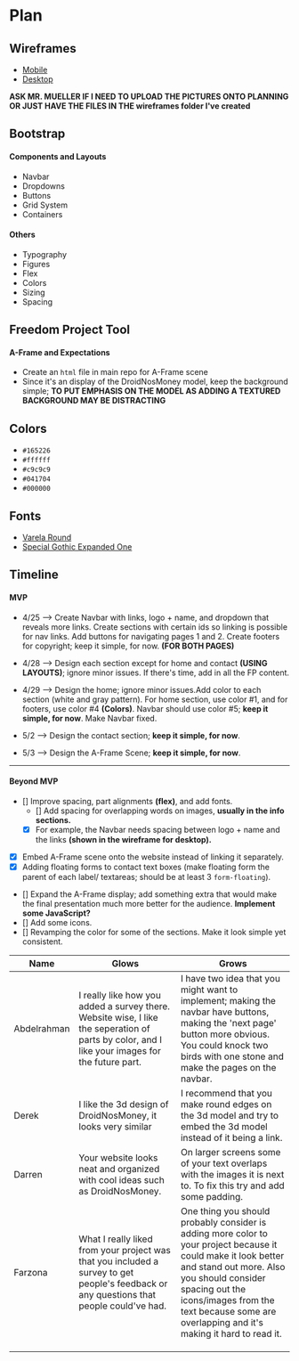 # Plan

## Wireframes
* [Mobile](https://wireframe.cc/dchMzQ)
* [Desktop](https://wireframe.cc/mH7KtM)

**ASK MR. MUELLER IF I NEED TO UPLOAD THE PICTURES ONTO PLANNING OR JUST HAVE THE FILES IN THE wireframes folder I've created**

## Bootstrap
#### Components and Layouts
* Navbar
* Dropdowns
* Buttons
* Grid System
* Containers
#### Others
* Typography
* Figures
* Flex
* Colors
* Sizing
* Spacing

## Freedom Project Tool
#### A-Frame and Expectations
* Create an `html` file in main repo for A-Frame scene
* Since it's an display of the DroidNosMoney model, keep the background simple; **TO PUT EMPHASIS ON THE MODEL AS ADDING A TEXTURED BACKGROUND MAY BE DISTRACTING**

## Colors
* `#165226`
* `#ffffff`
* `#c9c9c9`
* `#041704`
* `#000000`

## Fonts
* [Varela Round](https://fonts.google.com/specimen/Varela+Round)
* [Special Gothic Expanded One](https://fonts.google.com/specimen/Special+Gothic+Expanded+One)

## Timeline

#### MVP

* 4/25 --> Create Navbar with links, logo + name, and dropdown that reveals more links. Create sections with certain ids so linking is possible for nav links. Add buttons for navigating pages 1 and 2. Create footers for copyright; keep it simple, for now. **(FOR BOTH PAGES)**

* 4/28 --> Design each section except for home and contact **(USING LAYOUTS)**; ignore minor issues. If there's time, add in all the FP content.

* 4/29 --> Design the home; ignore minor issues.Add color to each section (white and gray pattern). For home section, use color #1, and for footers, use color #4 **(Colors)**. Navbar should use color #5; **keep it simple, for now**. Make Navbar fixed.

* 5/2 -->  Design the contact section; **keep it simple, for now**.

* 5/3 --> Design the A-Frame Scene; **keep it simple, for now**.

---

#### Beyond MVP

* [] Improve spacing, part alignments **(flex)**, and add fonts.
  * [] Add spacing for overlapping words on images, **usually in the info sections.**
  * [x] For example, the Navbar needs spacing between logo + name and the links **(shown in the wireframe for desktop).**
* [x] Embed A-Frame scene onto the website instead of linking it separately.
* [x] Adding floating forms to contact text boxes (make floating form the parent of each label/ textareas; should be at least 3 `form-floating`).
* [] Expand the A-Frame display; add something extra that would make the final presentation much more better for the audience. **Implement some JavaScript?**
* [] Add some icons.
* [] Revamping the color for some of the sections. Make it look simple yet consistent.










| Name | Glows | Grows |
| -------- | ------- | ------- |
| Abdelrahman | I really like how you added a survey there. Website wise, I like the seperation of parts by color, and I like your images for the future part. | I have two idea that you might want to implement; making the navbar have buttons, making the 'next page' button more obvious. You could knock two birds with one stone and make the pages on the navbar.
| Derek | I like the 3d design of DroidNosMoney, it looks very similar | I recommend that you make round edges on the 3d model and try to embed the 3d model instead of it being a link. |
| Darren  | Your website looks neat and organized with cool ideas such as DroidNosMoney.  | On larger screens some of your text overlaps with the images it is  next  to. To fix this try and add some padding.
| Farzona  | What I really liked from your project was that you included a survey to get people's feedback or any questions that people could've had.  | One thing you should probably consider is adding more color to your project because it could make it look better and stand out more. Also you should consider spacing out the icons/images from the text because some are overlapping and it's making it hard to read it.
|   |   |
|   |   |
|   |   |


